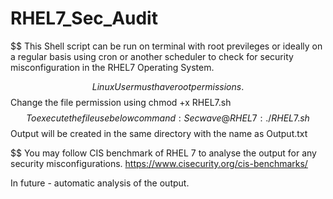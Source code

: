 # RHEL7_Sec_Audit
$$ This Shell script can be run on terminal with root previleges or ideally on a regular basis using cron or another scheduler to check for security                    misconfiguration in the RHEL7 Operating System.

$$ Linux User must have root permissions.
$$ Change the file permission using chmod +x RHEL7.sh
$$ To execute the file use below command:
   Secwave@RHEL7:./RHEL7.sh
$$ Output will be created in the same directory with the name as Output.txt

$$ You may follow CIS benchmark of RHEL 7 to analyse the output for any security misconfigurations.
   https://www.cisecurity.org/cis-benchmarks/

In future - automatic analysis of the output.
